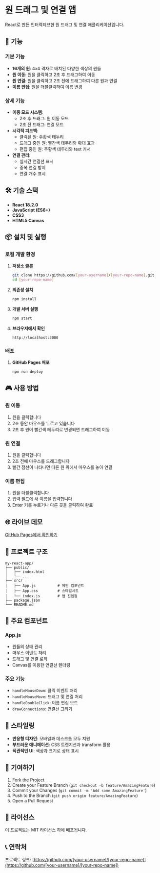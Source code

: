 # 원 드래그 및 연결 앱

React로 만든 인터랙티브한 원 드래그 및 연결 애플리케이션입니다.

## 🚀 기능

### 기본 기능
- **16개의 원**: 4x4 격자로 배치된 다양한 색상의 원들
- **원 이동**: 원을 클릭하고 2초 후 드래그하여 이동
- **원 연결**: 원을 클릭하고 2초 전에 드래그하여 다른 원과 연결
- **이름 편집**: 원을 더블클릭하여 이름 변경

### 상세 기능
- **이중 모드 시스템**:
  - 2초 후 드래그: 원 이동 모드
  - 2초 전 드래그: 연결 모드
- **시각적 피드백**:
  - 클릭된 원: 주황색 테두리
  - 드래그 중인 원: 빨간색 테두리와 확대 효과
  - 편집 중인 원: 주황색 테두리와 text 커서
- **연결 관리**:
  - 실시간 연결선 표시
  - 중복 연결 방지
  - 연결 개수 표시

## 🛠️ 기술 스택

- **React 18.2.0**
- **JavaScript (ES6+)**
- **CSS3**
- **HTML5 Canvas**

## 📦 설치 및 실행

### 로컬 개발 환경

1. **저장소 클론**
   ```bash
   git clone https://github.com/[your-username]/[your-repo-name].git
   cd [your-repo-name]
   ```

2. **의존성 설치**
   ```bash
   npm install
   ```

3. **개발 서버 실행**
   ```bash
   npm start
   ```

4. **브라우저에서 확인**
   ```
   http://localhost:3000
   ```

### 배포

1. **GitHub Pages 배포**
   ```bash
   npm run deploy
   ```

## 🎮 사용 방법

### 원 이동
1. 원을 클릭합니다
2. 2초 동안 마우스를 누르고 있습니다
3. 2초 후 원이 빨간색 테두리로 변경되면 드래그하여 이동

### 원 연결
1. 원을 클릭합니다
2. 2초 전에 마우스를 드래그합니다
3. 빨간 점선이 나타나면 다른 원 위에서 마우스를 놓아 연결

### 이름 편집
1. 원을 더블클릭합니다
2. 입력 필드에 새 이름을 입력합니다
3. Enter 키를 누르거나 다른 곳을 클릭하여 완료

## 🌐 라이브 데모

[GitHub Pages에서 확인하기](https://[your-github-username].github.io/[your-repo-name])

## 📁 프로젝트 구조

```
my-react-app/
├── public/
│   ├── index.html
│   └── ...
├── src/
│   ├── App.js          # 메인 컴포넌트
│   ├── App.css         # 스타일시트
│   └── index.js        # 앱 진입점
├── package.json
└── README.md
```

## 🔧 주요 컴포넌트

### App.js
- 원들의 상태 관리
- 마우스 이벤트 처리
- 드래그 및 연결 로직
- Canvas를 이용한 연결선 렌더링

### 주요 기능
- `handleMouseDown`: 클릭 이벤트 처리
- `handleMouseMove`: 드래그 및 연결 처리
- `handleDoubleClick`: 이름 편집 모드
- `drawConnections`: 연결선 그리기

## 🎨 스타일링

- **반응형 디자인**: 모바일과 데스크톱 모두 지원
- **부드러운 애니메이션**: CSS 트랜지션과 transform 활용
- **직관적인 UI**: 색상과 크기로 상태 표시

## 🤝 기여하기

1. Fork the Project
2. Create your Feature Branch (`git checkout -b feature/AmazingFeature`)
3. Commit your Changes (`git commit -m 'Add some AmazingFeature'`)
4. Push to the Branch (`git push origin feature/AmazingFeature`)
5. Open a Pull Request

## 📄 라이선스

이 프로젝트는 MIT 라이선스 하에 배포됩니다.

## 📞 연락처

프로젝트 링크: [https://github.com/[your-username]/[your-repo-name]](https://github.com/[your-username]/[your-repo-name])
